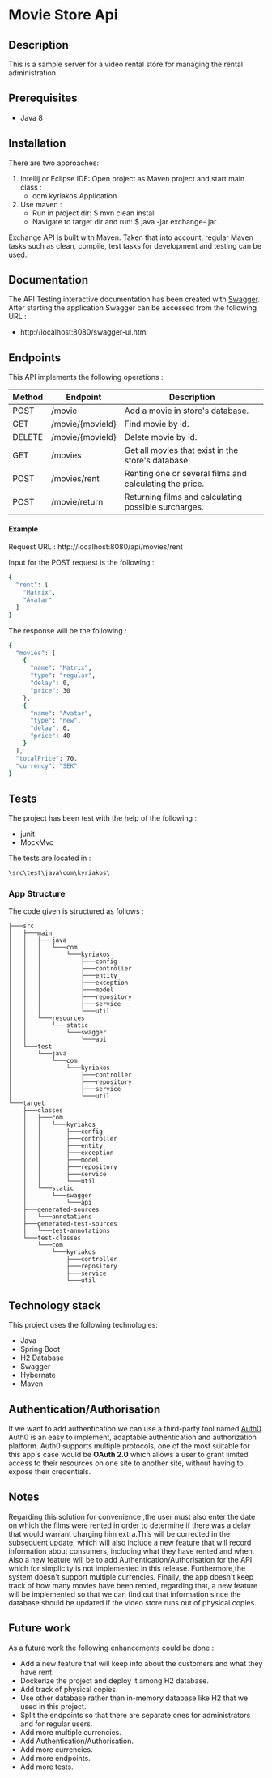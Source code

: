 # Movie Store Api

## Description
This is a sample server for a video rental store for managing the rental administration.
## Prerequisites

* Java 8

## Installation

There are two approaches:

1. Intellij or Eclipse IDE: Open project as Maven project and start main class :
   * com.kyriakos.Application
2. Use maven :
   * Run in project dir: $ mvn clean install
   * Navigate to target dir and run: $ java -jar exchange-<VERSION>.jar

Exchange API is built with Maven. Taken that into account, regular Maven tasks such as clean, compile, test tasks for development and testing can be used.

## Documentation
The API Testing interactive documentation has been created with [Swagger](https://swagger.io/). After starting the application Swagger can be accessed from the following URL :
*  http://localhost:8080/swagger-ui.html

## Endpoints
This API implements the following operations :

Method | Endpoint | Description |
| ------ | ------ | ------ |
| POST | /movie | Add a movie in store's database. |
| GET | /movie/{movieId} | Find movie by id. |
| DELETE | /movie/{movieId} | Delete movie by id. |
| GET | /movies | Get all movies that exist in the store's database. |
| POST | /movies/rent | Renting one or several films and calculating the price. |
| POST | /movie/return | Returning films and calculating possible surcharges. |


#### Example
Request URL : http://localhost:8080/api/movies/rent

Input for the POST request is the following :
```sh
{
  "rent": [
    "Matrix",
    "Avatar"
  ]
}
```

The response will be the following :
```sh
{
  "movies": [
    {
      "name": "Matrix",
      "type": "regular",
      "delay": 0,
      "price": 30
    },
    {
      "name": "Avatar",
      "type": "new",
      "delay": 0,
      "price": 40
    }
  ],
  "totalPrice": 70,
  "currency": "SEK"
}
```

## Tests

The project has been test with the help of the following :

* junit
* MockMvc

The tests are located in :

```sh
\src\test\java\com\kyriakos\
```

### App Structure
The code given is structured as follows :
```
├───src
│   ├───main
│   │   ├───java
│   │   │   └───com
│   │   │       └───kyriakos
│   │   │           ├───config
│   │   │           ├───controller
│   │   │           ├───entity
│   │   │           ├───exception
│   │   │           ├───model
│   │   │           ├───repository
│   │   │           ├───service
│   │   │           └───util
│   │   └───resources
│   │       └───static
│   │           └───swagger
│   │               └───api
│   └───test
│       └───java
│           └───com
│               └───kyriakos
│                   ├───controller
│                   ├───repository
│                   ├───service
│                   └───util
└───target
    ├───classes
    │   ├───com
    │   │   └───kyriakos
    │   │       ├───config
    │   │       ├───controller
    │   │       ├───entity
    │   │       ├───exception
    │   │       ├───model
    │   │       ├───repository
    │   │       ├───service
    │   │       └───util
    │   └───static
    │       └───swagger
    │           └───api
    ├───generated-sources
    │   └───annotations
    ├───generated-test-sources
    │   └───test-annotations
    └───test-classes
        └───com
            └───kyriakos
                ├───controller
                ├───repository
                ├───service
                └───util

```

## Technology stack
This project uses the following technologies:
- Java
- Spring Boot
- H2 Database
- Swagger
- Hybernate
- Maven

## Authentication/Authorisation

If we want to add authentication we can use a third-party tool named [Auth0](https://auth0.com/). Auth0 is an easy to implement, adaptable authentication and authorization platform. Auth0 supports multiple protocols, one of the most suitable for this app's case would be **OAuth 2.0** which allows a user to grant limited access to their resources on one site to another site, without having to expose their credentials.

## Notes

Regarding this solution for convenience ,the user must also enter the date on which the films were rented in order to determine if there was a delay that would warrant charging him extra.This will be corrected in the subsequent update, which will also include a new feature that will record information about consumers, including what they have rented and when. Also a new feature will be to add Authentication/Authorisation for the API which for simplicity is not implemented in this release. Furthermore,the system doesn't support multiple currencies. Finally, the app doesn't keep track of how many movies have been rented, regarding that, a new feature will be implemented so that we can find out that information since the database should be updated if the video store runs out of physical copies.

## Future work
As a future work the following enhancements could be done :

* Add a new feature that will keep info about the customers and what they have rent.
* Dockerize the project and deploy it among H2 database.
* Add track of physical copies.
* Use other database rather than in-memory database like H2 that we used in this project.
* Split the endpoints so that there are separate ones for administrators and for regular users.
* Add more multiple currencies.
* Add Authentication/Authorisation.
* Add more currencies.
* Add more endpoints.
* Add more tests.
